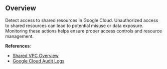 ## Overview

Detect access to shared resources in Google Cloud. Unauthorized access to shared resources can lead to potential misuse or data exposure. Monitoring these actions helps ensure proper access controls and resource management.

**References**:
- [Shared VPC Overview](https://cloud.google.com/vpc/docs/shared-vpc)
- [Google Cloud Audit Logs](https://cloud.google.com/logging/docs/audit)